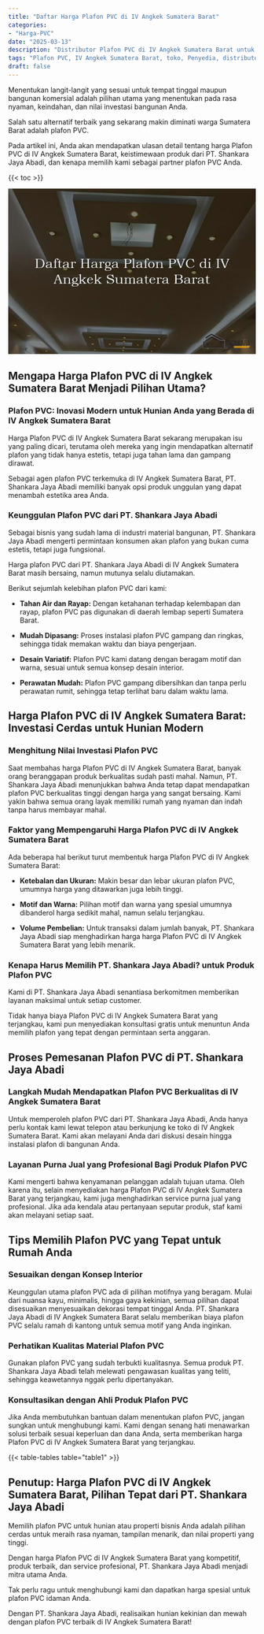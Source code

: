```yaml
---
title: "Daftar Harga Plafon PVC di IV Angkek Sumatera Barat"
categories: 
- "Harga-PVC"
date: "2025-03-13"
description: "Distributor Plafon PVC di IV Angkek Sumatera Barat untuk rumah, kantor, serta toko. Produk unggulan, variasi motif, warna elegan, dengan layanan instalasi oleh tenaga ahli ahli dan jaminan resmi!|Servis distribusi Plafon PVC di IV Angkek Sumatera Barat untuk keperluan hunian, kantor, maupun ritel, dengan material unggulan dan penempatan oleh tim berpengalaman serta garansi resmi.|Pilihan Plafon PVC di IV Angkek Sumatera Barat yang andal bagi tempat tinggal, kantor, dan gerai, bersama produk unggulan dan instalasi dikerjakan oleh teknisi ahli dan kepastian resmi.|Penjualan Plafon PVC di IV Angkek Sumatera Barat untuk tempat tinggal, office, dan gerai, dengan panel unggulan dan instalasi dikerjakan oleh teknisi berpengalaman, lengkap dengan jaminan resmi.}"
tags: "Plafon PVC, IV Angkek Sumatera Barat, toko, Penyedia, distributor"
draft: false
---
```


Menentukan langit-langit yang sesuai untuk tempat tinggal maupun bangunan komersial adalah pilihan utama yang menentukan pada rasa nyaman, keindahan, dan nilai investasi bangunan Anda.

Salah satu alternatif terbaik yang sekarang makin diminati warga Sumatera Barat adalah plafon PVC.

Pada artikel ini, Anda akan mendapatkan ulasan detail tentang harga Plafon PVC di IV Angkek Sumatera Barat, keistimewaan produk dari PT. Shankara Jaya Abadi, dan kenapa memilih kami sebagai partner plafon PVC Anda.

{{< toc >}}

![Daftar Harga Plafon PVC di IV Angkek Sumatera Barat](/images/Harga-PVC/Daftar-Harga-Plafon-PVC-di-IV-Angkek-Sumatera-Barat.png)


## Mengapa Harga Plafon PVC di IV Angkek Sumatera Barat Menjadi Pilihan Utama?

### Plafon PVC: Inovasi Modern untuk Hunian Anda yang Berada di IV Angkek Sumatera Barat

Harga Plafon PVC di IV Angkek Sumatera Barat sekarang merupakan isu yang paling dicari, terutama oleh mereka yang ingin mendapatkan alternatif plafon yang tidak hanya estetis, tetapi juga tahan lama dan gampang dirawat.

Sebagai agen plafon PVC terkemuka di IV Angkek Sumatera Barat, PT. Shankara Jaya Abadi memiliki banyak opsi produk unggulan yang dapat menambah estetika area Anda.

### Keunggulan Plafon PVC dari PT. Shankara Jaya Abadi

Sebagai bisnis yang sudah lama di industri material bangunan, PT. Shankara Jaya Abadi mengerti permintaan konsumen akan plafon yang bukan cuma estetis, tetapi juga fungsional.

Harga plafon PVC dari PT. Shankara Jaya Abadi di IV Angkek Sumatera Barat masih bersaing, namun mutunya selalu diutamakan.

Berikut sejumlah kelebihan plafon PVC dari kami:

- **Tahan Air dan Rayap:** Dengan ketahanan terhadap kelembapan dan rayap, plafon PVC pas digunakan di daerah lembap seperti Sumatera Barat.

- **Mudah Dipasang:** Proses instalasi plafon PVC gampang dan ringkas, sehingga tidak memakan waktu dan biaya pengerjaan.

- **Desain Variatif:** Plafon PVC kami datang dengan beragam motif dan warna, sesuai untuk semua konsep desain interior.

- **Perawatan Mudah:** Plafon PVC gampang dibersihkan dan tanpa perlu perawatan rumit, sehingga tetap terlihat baru dalam waktu lama.

## Harga Plafon PVC di IV Angkek Sumatera Barat: Investasi Cerdas untuk Hunian Modern

### Menghitung Nilai Investasi Plafon PVC

Saat membahas harga Plafon PVC di IV Angkek Sumatera Barat, banyak orang beranggapan produk berkualitas sudah pasti mahal. Namun, PT. Shankara Jaya Abadi menunjukkan bahwa Anda tetap dapat mendapatkan plafon PVC berkualitas tinggi dengan harga yang sangat bersaing. Kami yakin bahwa semua orang layak memiliki rumah yang nyaman dan indah tanpa harus membayar mahal.

### Faktor yang Mempengaruhi Harga Plafon PVC di IV Angkek Sumatera Barat

Ada beberapa hal berikut turut membentuk harga Plafon PVC di IV Angkek Sumatera Barat:

- **Ketebalan dan Ukuran:** Makin besar dan lebar ukuran plafon PVC, umumnya harga yang ditawarkan juga lebih tinggi.

- **Motif dan Warna:** Pilihan motif dan warna yang spesial umumnya dibanderol harga sedikit mahal, namun selalu terjangkau.

- **Volume Pembelian:** Untuk transaksi dalam jumlah banyak, PT. Shankara Jaya Abadi siap menghadirkan harga harga Plafon PVC di IV Angkek Sumatera Barat yang lebih menarik.

### Kenapa Harus Memilih PT. Shankara Jaya Abadi? untuk Produk Plafon PVC

Kami di PT. Shankara Jaya Abadi senantiasa berkomitmen memberikan layanan maksimal untuk setiap customer.

Tidak hanya biaya Plafon PVC di IV Angkek Sumatera Barat yang terjangkau, kami pun menyediakan konsultasi gratis untuk menuntun Anda memilih plafon yang tepat dengan permintaan serta anggaran.

## Proses Pemesanan Plafon PVC di PT. Shankara Jaya Abadi

### Langkah Mudah Mendapatkan Plafon PVC Berkualitas di IV Angkek Sumatera Barat

Untuk memperoleh plafon PVC dari PT. Shankara Jaya Abadi, Anda hanya perlu kontak kami lewat telepon atau berkunjung ke toko di IV Angkek Sumatera Barat. Kami akan melayani Anda dari diskusi desain hingga instalasi plafon di bangunan Anda.

### Layanan Purna Jual yang Profesional Bagi Produk Plafon PVC

Kami mengerti bahwa kenyamanan pelanggan adalah tujuan utama. Oleh karena itu, selain menyediakan harga Plafon PVC di IV Angkek Sumatera Barat yang terjangkau, kami juga menghadirkan service purna jual yang profesional. Jika ada kendala atau pertanyaan seputar produk, staf kami akan melayani setiap saat.

## Tips Memilih Plafon PVC yang Tepat untuk Rumah Anda

### Sesuaikan dengan Konsep Interior

Keunggulan utama plafon PVC ada di pilihan motifnya yang beragam. Mulai dari nuansa kayu, minimalis, hingga gaya kekinian, semua pilihan dapat disesuaikan menyesuaikan dekorasi tempat tinggal Anda. PT. Shankara Jaya Abadi di IV Angkek Sumatera Barat selalu memberikan biaya plafon PVC selalu ramah di kantong untuk semua motif yang Anda inginkan.

### Perhatikan Kualitas Material Plafon PVC

Gunakan plafon PVC yang sudah terbukti kualitasnya. Semua produk PT. Shankara Jaya Abadi telah melewati pengawasan kualitas yang teliti, sehingga keawetannya nggak perlu dipertanyakan.

### Konsultasikan dengan Ahli Produk Plafon PVC

Jika Anda membutuhkan bantuan dalam menentukan plafon PVC, jangan sungkan untuk menghubungi kami. Kami dengan senang hati menawarkan solusi terbaik sesuai keperluan dan dana Anda, serta memberikan harga Plafon PVC di IV Angkek Sumatera Barat yang terjangkau.

{{< table-tables table="table1" >}}

## Penutup: Harga Plafon PVC di IV Angkek Sumatera Barat, Pilihan Tepat dari PT. Shankara Jaya Abadi

Memilih plafon PVC untuk hunian atau properti bisnis Anda adalah pilihan cerdas untuk meraih rasa nyaman, tampilan menarik, dan nilai properti yang tinggi.

Dengan harga Plafon PVC di IV Angkek Sumatera Barat yang kompetitif, produk terbaik, dan service profesional, PT. Shankara Jaya Abadi menjadi mitra utama Anda.

Tak perlu ragu untuk menghubungi kami dan dapatkan harga spesial untuk plafon PVC idaman Anda.

Dengan PT. Shankara Jaya Abadi, realisaikan hunian kekinian dan mewah dengan plafon PVC terbaik di IV Angkek Sumatera Barat!